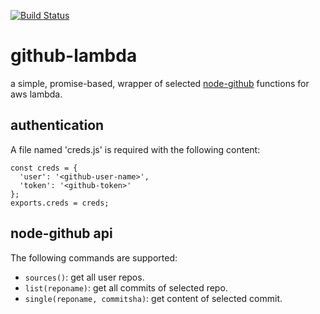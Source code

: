 [![Build Status](https://semaphoreci.com/api/v1/alexisargyris/github-lambda/branches/master/shields_badge.svg)](https://semaphoreci.com/alexisargyris/github-lambda)

# github-lambda
a simple, promise-based, wrapper of selected [node-github](https://github.com/mikedeboer/node-github) functions for aws lambda.

## authentication

A file named 'creds.js' is required with the following content:

    const creds = {
      'user': '<github-user-name>',
      'token': '<github-token>'
    };
    exports.creds = creds;

## node-github api

The following commands are supported:

* `sources()`: get all user repos.
* `list(reponame)`: get all commits of selected repo.
* `single(reponame, commitsha)`: get content of selected commit.
